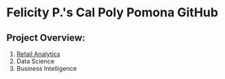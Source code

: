 # Felicity P.'s Cal Poly Pomona GitHub
## Project Overview:

1. [Retail Analytics](https://linkmehere.com)
2. Data Science
3. Business Intelligence
